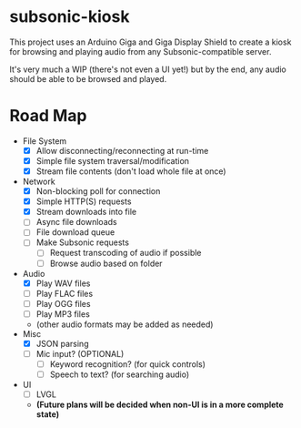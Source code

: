 # subsonic-kiosk
This project uses an Arduino Giga and Giga Display Shield to create a kiosk for browsing and playing audio from any Subsonic-compatible server.

It's very much a WIP (there's not even a UI yet!) but by the end, any audio should be able to be browsed and played.

# Road Map
- File System
  - [x] Allow disconnecting/reconnecting at run-time
  - [x] Simple file system traversal/modification
  - [x] Stream file contents (don't load whole file at once)
- Network
  - [x] Non-blocking poll for connection
  - [x] Simple HTTP(S) requests
  - [x] Stream downloads into file
  - [ ] Async file downloads
  - [ ] File download queue
  - [ ] Make Subsonic requests
    - [ ] Request transcoding of audio if possible
    - [ ] Browse audio based on folder
- Audio
    - [x] Play WAV files
    - [ ] Play FLAC files
    - [ ] Play OGG files
    - [ ] Play MP3 files
    - (other audio formats may be added as needed)
- Misc
    - [x] JSON parsing
    - [ ] Mic input? (OPTIONAL)
      - [ ] Keyword recognition? (for quick controls)
      - [ ] Speech to text? (for searching audio)
- UI
    - [ ] LVGL
    - **(Future plans will be decided when non-UI is in a more complete state)**
